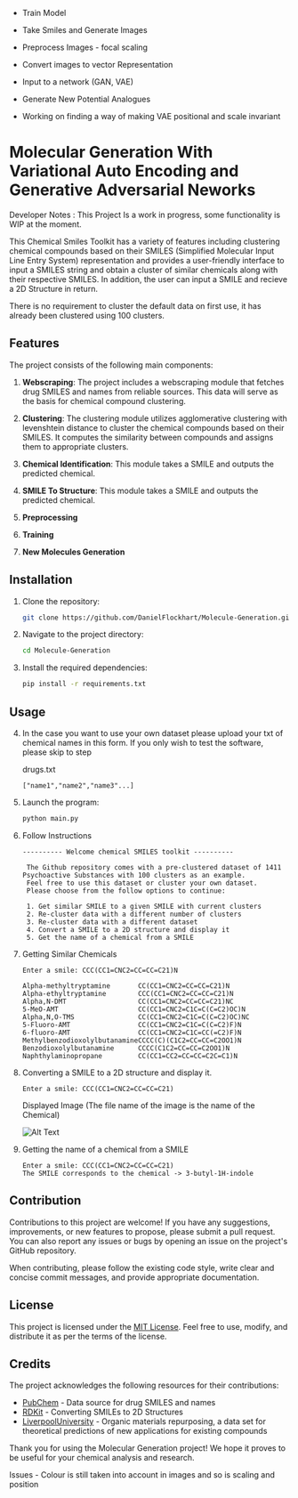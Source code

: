 - Train Model
- Take Smiles and Generate Images 
- Preprocess Images - focal scaling
- Convert images to vector Representation
- Input to a network (GAN, VAE)
- Generate New Potential Analogues

- Working on finding a way of making VAE positional and scale invariant

# Molecular Generation With Variational Auto Encoding and Generative Adversarial Neworks
Developer Notes : This Project Is a work in progress, some functionality is WIP at the moment.

This Chemical Smiles Toolkit has a variety of features including clustering chemical compounds based on their SMILES (Simplified Molecular Input Line Entry System) representation and provides a user-friendly interface to input a SMILES string and obtain a cluster of similar chemicals along with their respective SMILES. In addition, the user can input a SMILE and recieve a 2D Structure in return.

There is no requirement to cluster the default data on first use, it has already been clustered using 100 clusters.

## Features

The project consists of the following main components:

1. **Webscraping**: The project includes a webscraping module that fetches drug SMILES and names from reliable sources. This data will serve as the basis for chemical compound clustering.

2. **Clustering**: The clustering module utilizes agglomerative clustering with levenshtein distance to cluster the chemical compounds based on their SMILES. It computes the similarity between compounds and assigns them to appropriate clusters.

3. **Chemical Identification**: This module takes a SMILE and outputs the predicted chemical.

4. **SMILE To Structure**: This module takes a SMILE and outputs the predicted chemical.

5. **Preprocessing**

6. **Training**

7. **New Molecules Generation**


## Installation

1. Clone the repository:

   ```bash
   git clone https://github.com/DanielFlockhart/Molecule-Generation.git
   ```

2. Navigate to the project directory:

   ```bash
   cd Molecule-Generation
   ```

3. Install the required dependencies:

   ```bash
   pip install -r requirements.txt
   ```

## Usage
4. In the case you want to use your own dataset please upload your txt of chemical names in this form. If you only wish to test the software, please skip to step 
 
   drugs.txt
   ```
   ["name1","name2","name3"...]
   ```


5. Launch the program:

   ```bash
   python main.py

   ```
6. Follow Instructions

   ```console
   ---------- Welcome chemical SMILES toolkit ----------

    The Github repository comes with a pre-clustered dataset of 1411 Psychoactive Substances with 100 clusters as an example.
    Feel free to use this dataset or cluster your own dataset.
    Please choose from the follow options to continue:

    1. Get similar SMILE to a given SMILE with current clusters
    2. Re-cluster data with a different number of clusters
    3. Re-cluster data with a different dataset
    4. Convert a SMILE to a 2D structure and display it
    5. Get the name of a chemical from a SMILE  
   ```

7. Getting Similar Chemicals
   ```console
   Enter a smile: CCC(CC1=CNC2=CC=CC=C21)N

   Alpha-methyltryptamine       CC(CC1=CNC2=CC=CC=C21)N
   Alpha-ethyltryptamine        CCC(CC1=CNC2=CC=CC=C21)N
   Alpha,N-DMT                  CC(CC1=CNC2=CC=CC=C21)NC
   5-MeO-AMT                    CC(CC1=CNC2=C1C=C(C=C2)OC)N
   Alpha,N,O-TMS                CC(CC1=CNC2=C1C=C(C=C2)OC)NC
   5-Fluoro-AMT                 CC(CC1=CNC2=C1C=C(C=C2)F)N
   6-fluoro-AMT                 CC(CC1=CNC2=C1C=CC(=C2)F)N
   MethylbenzodioxolylbutanamineCCCC(C)(C1C2=CC=CC=C2OO1)N
   Benzodioxolylbutanamine      CCCC(C1C2=CC=CC=C2OO1)N
   Naphthylaminopropane         CC(CC1=CC2=CC=CC=C2C=C1)N

   ```
8. Converting a SMILE to a 2D structure and display it.
   ```console
   Enter a smile: CCC(CC1=CNC2=CC=CC=C21)  
   ```
   Displayed Image (The file name of the image is the name of the Chemical)

   ![Alt Text](data/2D-Structures/3-butyl-1H-indole.png)

9. Getting the name of a chemical from a SMILE
    ```console
   Enter a smile: CCC(CC1=CNC2=CC=CC=C21)  
   The SMILE corresponds to the chemical -> 3-butyl-1H-indole

   ```

## Contribution

Contributions to this project are welcome! If you have any suggestions, improvements, or new features to propose, please submit a pull request. You can also report any issues or bugs by opening an issue on the project's GitHub repository.

When contributing, please follow the existing code style, write clear and concise commit messages, and provide appropriate documentation.

## License

This project is licensed under the [MIT License](LICENSE). Feel free to use, modify, and distribute it as per the terms of the license.

## Credits

The project acknowledges the following resources for their contributions:

- [PubChem](https://pubchem.ncbi.nlm.nih.gov/) - Data source for drug SMILES and names
- [RDKit](https://www.rdkit.org/) - Converting SMILEs to 2D Structures
- [LiverpoolUniversity](https://www.nature.com/articles/s41597-022-01142-7) - Organic materials repurposing, a data set for theoretical predictions of new applications for existing compounds


Thank you for using the Molecular Generation project! We hope it proves to be useful for your chemical analysis and research.


Issues - Colour is still taken into account in images and so is scaling and position